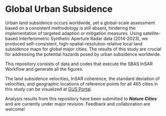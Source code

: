 # Global Urban Subsidence


Urban land subsidence occurs worldwide, yet a global-scale assessment based on a consistent methodology is still absent, hindering the implementation of targeted adaption or mitigation measures. Using satellite-based Interferometric Synthetic Aperture Radar data (2014-2023), we produced self-consistent, high-spatial-resolution relative local land subsidence maps for global major cities. The results of this study are crucial for addressing the potential hazards posed by urban subsidence worldwide.


This repository consists of data and codes that execute the SBAS InSAR Workflow and generate all the figures.

The land subsidence velocities, InSAR coherence, the standard deviation of velocities, and geographic locations of reference points for all 465 cities in this study can be visualized at [GUS Portal](https://ee-pkurelab.projects.earthengine.app/view/gus).

Analysis results from this repository have been submitted to ***Nature Cities*** and are currently under major revision. Feedback and collaboration are welcome!
